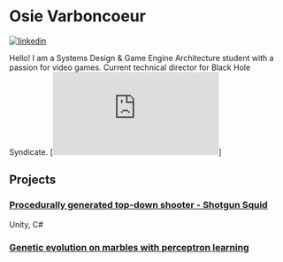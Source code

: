 # Osie Varboncoeur

[![linkedin](https://img.shields.io/static/v1?&color=2867b2&label=&labelColor=424242&logo=linkedin&logoColor=fff&message=linkedin&&style=flat-square)](https://www.linkedin.com/in/ospreyvarboncoeur/)

Hello! I am a Systems Design & Game Engine Architecture student with a passion for video games. 
Current technical director for Black Hole Syndicate.
[![résumé](https://github.com/DocNos/DocNos.github.io/blob/main/assets/_Current-Resume.pdf)]

## Projects
### [Procedurally generated top-down shooter - Shotgun Squid](https://github.com/DocNos/NosEngine) 
Unity, C#
### [Genetic evolution on marbles with perceptron learning](https://github.com/DocNos/GeneticEvolution_PLA-Marbles)

